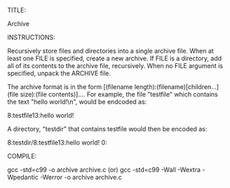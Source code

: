 TITLE: 

Archive

INSTRUCTIONS:

Recursively store files and directories into a single archive file.
When at least one FILE is specified, create a new archive.
If FILE is a directory, add all of its contents to the archive file, recursively.
When no FILE argument is specified, unpack the ARCHIVE file. 

The archive format is in the form [(filename length):(filename)[children...](file size):(file contents)]....
For example, the file "testfile" which contains the text "hello world!\n", would be endcoded as:

8:testfile13:hello world!

A directory, "testdir" that contains testfile would then be encoded as:

8:testdir/8:testfile13:hello world!
0:

COMPILE: 

gcc -std=c99 -o archive archive.c (or)
gcc -std=c99 -Wall -Wextra -Wpedantic -Werror -o archive archive.c
